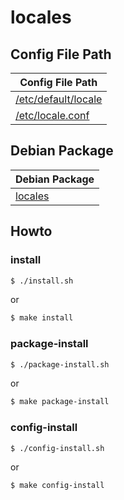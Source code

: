 
# locales


## Config File Path

| Config File Path |
| --- |
| [/etc/default/locale](./asset/overlay/etc/default/locale) |
| [/etc/locale.conf](./asset/overlay/etc/locale.conf) |


## Debian Package

| Debian Package |
| --- |
| [locales](https://packages.debian.org/sid/locales) |


## Howto


### install

``` sh
$ ./install.sh
```

or

``` sh
$ make install
```


### package-install

``` sh
$ ./package-install.sh
```

or

``` sh
$ make package-install
```


### config-install

``` sh
$ ./config-install.sh
```

or

``` sh
$ make config-install
```
